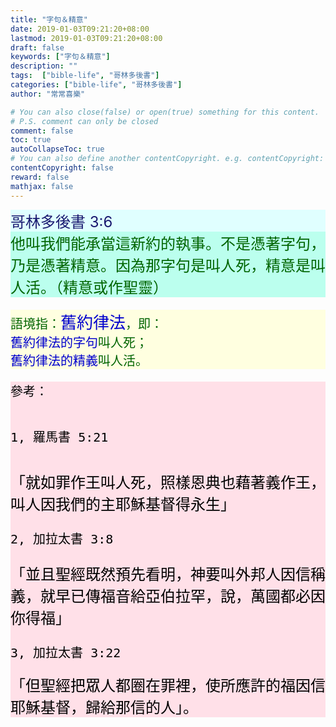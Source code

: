 ```yaml
---
title: "字句＆精意"
date: 2019-01-03T09:21:20+08:00
lastmod: 2019-01-03T09:21:20+08:00
draft: false
keywords: ["字句＆精意"]
description: ""
tags:  ["bible-life", "哥林多後書"]
categories: ["bible-life", "哥林多後書"]
author: "常常喜樂"

# You can also close(false) or open(true) something for this content.
# P.S. comment can only be closed
comment: false
toc: true
autoCollapseToc: true
# You can also define another contentCopyright. e.g. contentCopyright: "This is another copyright."
contentCopyright: false
reward: false
mathjax: false
---
```


<div style="background-color:#E0FFFF"><font size="5", color="#191970">
哥林多後書 3:6
</font>
</div>

<div style="background-color:#BBFFEE"><font size="5", color="#006400">
他叫我們能承當這新約的執事。不是憑著字句，乃是憑著精意。因為那字句是叫人死，精意是叫人活。（精意或作聖靈）
</font>
</div>

<div style="background-color:#FFFFE0"><font size="5", color="#006400">
<pre>
語境指：<font size="6", color="#0000CD">舊約律法</font>，即：
<font color="#0000CD">舊約律法的字句</font>叫人死；
<font color="#0000CD">舊約律法的精義</font>叫人活。
</pre>
</font>
</div>

<div style="background-color:#FFE0E8"><font size="5", color="#000000">
<pre>
參考：

1, 羅馬書 5:21
</pre>
「就如罪作王叫人死，照樣恩典也藉著義作王，叫人因我們的主耶穌基督得永生」
<pre>
2, 加拉太書 3:8
</pre>
「並且聖經既然預先看明，神要叫外邦人因信稱義，就早已傳福音給亞伯拉罕，說，萬國都必因你得福」
<pre>
3, 加拉太書 3:22  
</pre>
「但聖經把眾人都圈在罪裡，使所應許的福因信耶穌基督，歸給那信的人」。
</font>
</div>